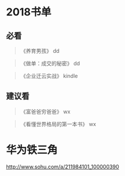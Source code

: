 # 2018书单

## 必看
> 《养育男孩》  dd

> 《做单：成交的秘密》 dd

> 《企业迁云实战》 kindle

## 建议看
> 《富爸爸穷爸爸》  wx

> 《看懂世界格局的第一本书》 wx


# 华为铁三角
http://www.sohu.com/a/211984101_100000390
